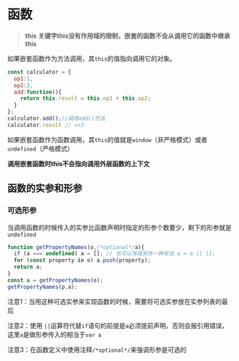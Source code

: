 # 函数

> **this** **关键字this没有作用域的限制，嵌套的函数不会从调用它的函数中继承this**

如果嵌套函数作为方法调用，其`this`的值指向调用它的对象。

```js
const calculator = {
  op1:1,
  op2:2,
  add:function(){
    return this.result = this.op1 + this.op2;
  }
};
calculator.add();//调用add()方法
calculator.result // =>3
```

如果嵌套函数作为函数调用，其`this`的值就是`window`（非严格模式）或者`undefined`（严格模式）

**调用嵌套函数时this不会指向调用外层函数的上下文**

## 函数的实参和形参

### 可选形参

当调用函数的时候传入的实参比函数声明时指定的形参个数要少，剩下的形参就是`undefined`

```js
function getPropertyNames(o,/*optional*/a){
  if (a === undefined) a = []; // 也可以写成另外一种写法 a = a || [];
  for (const property in o) a.push(property);
  return a;
}
const a = getPropertyNames(o);
getPropertyNames(p,a);
```
注意1：当用这种可选实参来实现函数的时候，需要将可选实参放在实参列表的最后

注意2：使用 `||`运算符代替`if`语句的前提是`a`必须提前声明，否则会报引用错误，这里`a`是做形参传入的相当于`var a`

注意3：在函数定义中使用注释`/*optional*/`来强调形参是可选的
